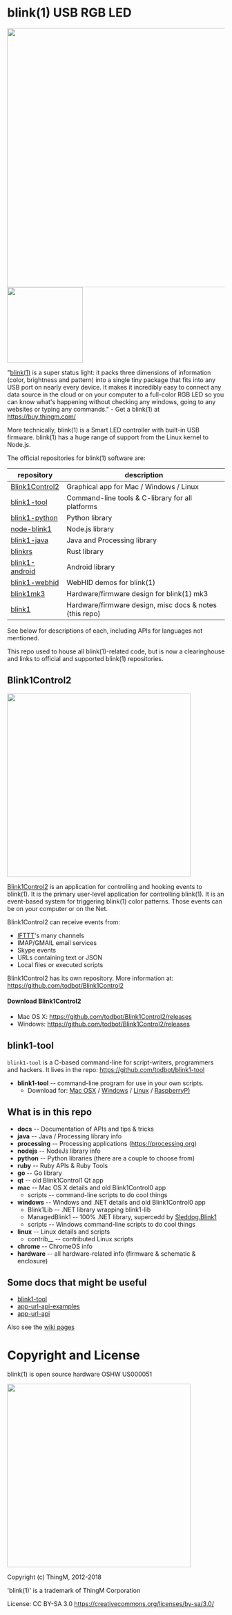 blink(1) USB RGB LED
====================
<img src="./docs/imgs/blink1mk2-twocolor-long.jpg" width="600"><img src="./docs/imgs/blink1-logos.jpg" width="175">

"[blink(1)](https://blink1.thingm.com/) is a super status light:
it packs three dimensions of information
(color, brightness and pattern) into a single tiny package that fits into
any USB port on nearly every device. It makes it incredibly easy to connect
any data source in the cloud or on your computer to a full-color RGB LED so
you can know what's happening without checking any windows, going to any
websites or typing any commands." - Get a blink(1) at https://buy.thingm.com/

More technically, blink(1) is a Smart LED controller with built-in USB firmware. blink(1) has a huge range of support from the Linux kernel to Node.js.

The official repositories for blink(1) software are:

| repository | description |
| ---------- | ----------- |
| [Blink1Control2](https://github.com/todbot/Blink1Control2) | Graphical app for Mac / Windows / Linux |
| [blink1-tool](https://github.com/todbot/blink1-tool) | Command-line tools & C-library for all platforms |
| [blink1-python](https://github.com/todbot/blink1-python) | Python library |
| [node-blink1](https://github.com/sandeepmistry/node-blink1) | Node.js library |
| [blink1-java](https://github.com/todbot/blink1-java) | Java and Processing library |
| [blinkrs](https://github.com/dadleyy/blinkrs) | Rust library |
| [blink1-android](https://github.com/todbot/blink1-android) | Android library |
| [blink1-webhid](https://github.com/todbot/blink1-webhid) | WebHID demos for blink(1) |
| [blink1mk3](https://github.com/todbot/blink1mk3) | Hardware/firmware design for blink(1) mk3 |
| [blink1](https://github.com/todbot/blink1) | Hardware/firmware design, misc docs & notes (this repo) |

See below for descriptions of each, including APIs for languages not mentioned.

This repo used to house all blink(1)-related code, but is now a clearinghouse and links to official and supported blink(1) repositories.



## Blink1Control2 ##
<img src="./docs/imgs/blink1control2-screenshot1.png" width="425">

[Blink1Control2](https://github.com/todbot/Blink1Control2) is an application for controlling and hooking events to blink(1). It is the primary user-level application for controlling blink(1).
It is an event-based system for triggering blink(1) color patterns.
Those events can be on your computer or on the Net.

Blink1Control2 can receive events from:
- [IFTTT](https://ifttt.com/channels)'s many channels
- IMAP/GMAIL email services
- Skype events
- URLs containing text or JSON
- Local files or executed scripts

Blink1Control2 has its own repository. More information at:
https://github.com/todbot/Blink1Control2


#### Download Blink1Control2 ####
- Mac OS X: https://github.com/todbot/Blink1Control2/releases
- Windows: https://github.com/todbot/Blink1Control2/releases


## blink1-tool ##

`blink1-tool` is a C-based command-line for script-writers, programmers and hackers. It lives in the repo: https://github.com/todbot/blink1-tool

- **blink1-tool** -- command-line program for use in your own scripts.
  - Download for:
[Mac OSX](https://github.com/todbot/blink1-tool/releases) /
[Windows](https://github.com/todbot/blink1-tool/releases) /
[Linux](https://github.com/todbot/blink1-tool/releases) /
[RaspberryP)](https://github.com/todbot/blink1-tool/releases)


## What is in this repo ##

- __docs__             -- Documentation of APIs and tips & tricks
- __java__             -- Java / Processing library info
- __processing__       -- Processing applications  (https://processing.org)
- __nodejs__           -- NodeJs library info
- __python__           -- Python libraries (there are a couple to choose from)
- __ruby__             -- Ruby APIs & Ruby Tools
- __go__               -- Go library
- __qt__               -- old Blink1Control1 Qt app
- __mac__              -- Mac OS X details and old Blink1Control0 app
  - scripts      -- command-line scripts to do cool things
- __windows__          -- Windows and .NET details and old Blink1Control0 app
  - Blink1Lib     -- .NET library wrapping blink1-lib 
  - ManagedBlink1 -- 100% .NET library, supercedd by [Sleddog.Blink1](https://github.com/SleddogSoftwareDevelopment/blink1)
  - scripts  -- Windows command-line scripts to do cool things
- __linux__            -- Linux details and scripts
  - contrib__    -- contributed Linux scripts
- __chrome__           -- ChromeOS info
- __hardware__         -- all hardware-related info (firmware & schematic & enclosure)


Some docs that might be useful
------------------------------

- [blink1-tool](https://github.com/todbot/blink1/blob/master/docs/blink1-tool.md)
- [app-url-api-examples](https://github.com/todbot/blink1/blob/master/docs/app-url-api-examples.md)
- [app-url-api](https://github.com/todbot/blink1/blob/master/docs/app-url-api.md)

Also see the [wiki pages](https://github.com/todbot/blink1/wiki/_pages)





# Copyright and License

blink(1) is open source hardware OSHW US000051

<img src="./docs/imgs/blink1-oshw.jpg" width="425">

Copyright (c) ThingM, 2012-2018

'blink(1)' is a trademark of ThingM Corporation

License: CC BY-SA 3.0
https://creativecommons.org/licenses/by-sa/3.0/
